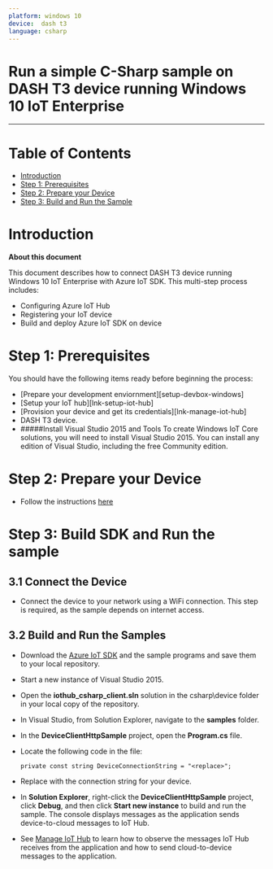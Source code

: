 ```yaml
---
platform: windows 10
device:  dash t3
language: csharp
---
```


Run a simple C-Sharp sample on  DASH T3 device running Windows 10 IoT Enterprise
===
---

# Table of Contents

-   [Introduction](#Introduction)
-   [Step 1: Prerequisites](#Prerequisites)
-   [Step 2: Prepare your Device](#PrepareDevice)
-   [Step 3: Build and Run the Sample](#Build)

<a name="Introduction"></a>
# Introduction

**About this document**

This document describes how to connect  DASH T3 device running Windows 10 IoT Enterprise with Azure IoT SDK. This multi-step process includes:
-   Configuring Azure IoT Hub
-   Registering your IoT device
-   Build and deploy Azure IoT SDK on device

<a name="Prerequisites"></a>
# Step 1: Prerequisites

You should have the following items ready before beginning the process:

-   [Prepare your development enviornment][setup-devbox-windows]
-   [Setup your IoT hub][lnk-setup-iot-hub]
-   [Provision your device and get its credentials][lnk-manage-iot-hub]
-   DASH T3 device.
-  	#####Install Visual Studio 2015 and Tools
 	To create Windows IoT Core solutions, you will need to install Visual Studio 2015. You can install any edition of Visual Studio, including the free Community edition.


<a name="PrepareDevice"></a>
# Step 2: Prepare your Device

-  Follow the instructions [here](http://www.pioneersolution.com/tablets/t3/)


<a name="Build"></a>
# Step 3: Build SDK and Run the sample


## 3.1 Connect the Device
-	Connect the device to your network using a WiFi connection. This step is required, as the sample depends on internet access.

## 3.2 Build and Run the Samples
-	Download the [Azure IoT SDK](https://github.com/Azure/azure-iot-sdk-csharp) and the sample programs and save them to your local repository.

-	Start a new instance of Visual Studio 2015.

-	Open the **iothub_csharp_client.sln** solution in the csharp\device folder in your local copy of the repository.

-	In Visual Studio, from Solution Explorer, navigate to the **samples** folder.

-	In the **DeviceClientHttpSample** project, open the **Program.cs** file.

-	Locate the following code in the file:
	
		private const string DeviceConnectionString = "<replace>";

-	Replace <replace> with the connection string for your device.

-	In **Solution Explorer**, right-click the **DeviceClientHttpSample** project, click **Debug**, and then click **Start new instance** to build and run the sample. The console displays messages as the application sends device-to-cloud messages to IoT Hub.

-	See [Manage IoT Hub](https://github.com/Azure/azure-iot-device-ecosystem/blob/master/manage_iot_hub.md) to learn how to observe the messages IoT Hub receives from the application and how to send cloud-to-device messages to the application.
